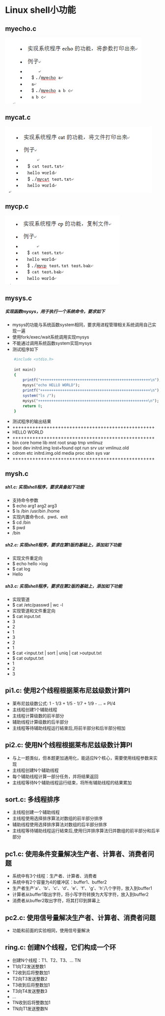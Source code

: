 # Linux shell小功能

## myecho.c
![](https://github.com/Mai-Pu/Shell/raw/master/pic/1.png)

## mycat.c
![](https://github.com/Mai-Pu/Shell/raw/master/pic/2.png)

## mycp.c
![](https://github.com/Mai-Pu/Shell/raw/master/pic/3.png)

## mysys.c
##### 实现函数mysys，用于执行一个系统命令，要求如下
*	mysys的功能与系统函数system相同，要求用进程管理相关系统调用自己实现一遍
*	使用fork/exec/wait系统调用实现mysys
*	不能通过调用系统函数system实现mysys
*	测试程序如下
```ruby
	#include <stdio.h>
	
	int main()
	{
	    printf("++++++++++++++++++++++++++++++++++++++++++++++++++\n");
	    mysys("echo HELLO WORLD");
	    printf("++++++++++++++++++++++++++++++++++++++++++++++++++\n");
	    system("ls /");
	    mysys("++++++++++++++++++++++++++++++++++++++++++++++++++\n");
	    return 0;
	}
```	
*	测试程序的输出结果
*	++++++++++++++++++++++++++++++++++++++++++++++++++
*	HELLO WORLD
*	++++++++++++++++++++++++++++++++++++++++++++++++++
*	bin		core  home	lib	mnt	root	snap	tmp		vmlinuz
*	boot	dev   initrd.img	lost+found	opt	run	srv	usr	vmlinuz.old
*	cdrom	etc   initrd.img.old	media	proc	sbin	sys	var
*	++++++++++++++++++++++++++++++++++++++++++++++++++

## mysh.c
##### sh1.c: 实现shell程序，要求具备如下功能
*	支持命令参数
*	$ echo arg1 arg2 arg3
*	$ ls /bin /usr/bin /home
*	实现内置命令cd、pwd、exit
*	$ cd /bin
*	$ pwd
*	/bin

##### sh2.c: 实现shell程序，要求在第1版的基础上，添加如下功能
*	实现文件重定向
*	$ echo hello >log
*	$ cat log
*	Hello

##### sh3.c: 实现shell程序，要求在第2版的基础上，添加如下功能
*	实现管道
*	$ cat /etc/passwd | wc -l
*	实现管道和文件重定向
*	$ cat input.txt
*	3
*	2
*	1
*	3
*	2
*	1
*	$ cat <input.txt | sort | uniq | cat >output.txt
*	$ cat output.txt
*	1
*	2
*	3

## pi1.c: 使用2个线程根据莱布尼兹级数计算PI
*	莱布尼兹级数公式: 1 - 1/3 + 1/5 - 1/7 + 1/9 - ... = PI/4
*	主线程创建1个辅助线程
*	主线程计算级数的前半部分
*	辅助线程计算级数的后半部分
*	主线程等待辅助线程运行結束后,将前半部分和后半部分相加

## pi2.c: 使用N个线程根据莱布尼兹级数计算PI
*	与上一题类似，但本题更加通用化，能适应N个核心，需要使用线程参数来实现
*	主线程创建N个辅助线程
*	每个辅助线程计算一部分任务，并将结果返回
*	主线程等待N个辅助线程运行结束，将所有辅助线程的结果累加

## sort.c: 多线程排序
*	主线程创建一个辅助线程
*	主线程使用选择排序算法对数组的前半部分排序
*	辅助线程使用选择排序算法对数组的后半部分排序
*	主线程等待辅助线程运行結束后,使用归并排序算法归并数组的前半部分和后半部分

## pc1.c: 使用条件变量解决生产者、计算者、消费者问题
*	系统中有3个线程：生产者、计算者、消费者
*	系统中有2个容量为4的缓冲区：buffer1、buffer2
*	生产者生产'a'、'b'、'c'、‘d'、'e'、'f'、'g'、'h'八个字符，放入到buffer1
*	计算者从buffer1取出字符，将小写字符转换为大写字符，放入到buffer2
*	消费者从buffer2取出字符，将其打印到屏幕上

## pc2.c: 使用信号量解决生产者、计算者、消费者问题
*	功能和前面的实验相同，使用信号量解决

## ring.c: 创建N个线程，它们构成一个环
*	创建N个线程：T1、T2、T3、… TN
*	T1向T2发送整数1
*	T2收到后将整数加1
*	T2向T3发送整数2
*	T3收到后将整数加1
*	T3向T4发送整数3
*	…
*	TN收到后将整数加1
*	TN向T1发送整数N
